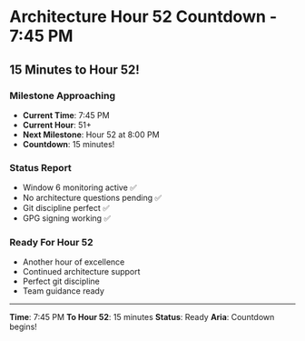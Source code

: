 # Architecture Hour 52 Countdown - 7:45 PM

## 15 Minutes to Hour 52!

### Milestone Approaching
- **Current Time**: 7:45 PM
- **Current Hour**: 51+
- **Next Milestone**: Hour 52 at 8:00 PM
- **Countdown**: 15 minutes!

### Status Report
- Window 6 monitoring active ✅
- No architecture questions pending ✅
- Git discipline perfect ✅
- GPG signing working ✅

### Ready For Hour 52
- Another hour of excellence
- Continued architecture support
- Perfect git discipline
- Team guidance ready

---

**Time**: 7:45 PM
**To Hour 52**: 15 minutes
**Status**: Ready
**Aria**: Countdown begins!